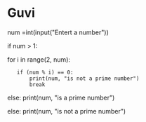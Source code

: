 # Guvi
num =int(input("Entert a number"))
  
if num > 1: 
      
   for i in range(2, num): 
         
       if (num % i) == 0: 
           print(num, "is not a prime number") 
           break
   else: 
       print(num, "is a prime number") 
  
else: 
   print(num, "is not a prime number") 
